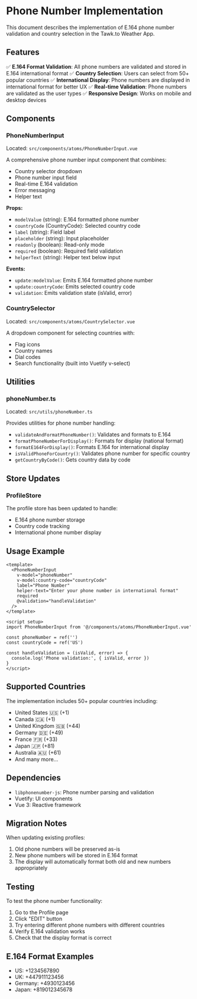 # Phone Number Implementation

This document describes the implementation of E.164 phone number validation and country selection in the Tawk.to Weather App.

## Features

✅ **E.164 Format Validation**: All phone numbers are validated and stored in E.164 international format
✅ **Country Selection**: Users can select from 50+ popular countries
✅ **International Display**: Phone numbers are displayed in international format for better UX
✅ **Real-time Validation**: Phone numbers are validated as the user types
✅ **Responsive Design**: Works on mobile and desktop devices

## Components

### PhoneNumberInput
Located: `src/components/atoms/PhoneNumberInput.vue`

A comprehensive phone number input component that combines:
- Country selector dropdown
- Phone number input field
- Real-time E.164 validation
- Error messaging
- Helper text

**Props:**
- `modelValue` (string): E.164 formatted phone number
- `countryCode` (CountryCode): Selected country code
- `label` (string): Field label
- `placeholder` (string): Input placeholder
- `readonly` (boolean): Read-only mode
- `required` (boolean): Required field validation
- `helperText` (string): Helper text below input

**Events:**
- `update:modelValue`: Emits E.164 formatted phone number
- `update:countryCode`: Emits selected country code
- `validation`: Emits validation state (isValid, error)

### CountrySelector
Located: `src/components/atoms/CountrySelector.vue`

A dropdown component for selecting countries with:
- Flag icons
- Country names
- Dial codes
- Search functionality (built into Vuetify v-select)

## Utilities

### phoneNumber.ts
Located: `src/utils/phoneNumber.ts`

Provides utilities for phone number handling:
- `validateAndFormatPhoneNumber()`: Validates and formats to E.164
- `formatPhoneNumberForDisplay()`: Formats for display (national format)
- `formatE164ForDisplay()`: Formats E.164 for international display
- `isValidPhoneForCountry()`: Validates phone number for specific country
- `getCountryByCode()`: Gets country data by code

## Store Updates

### ProfileStore
The profile store has been updated to handle:
- E.164 phone number storage
- Country code tracking
- International phone number display

## Usage Example

```vue
<template>
  <PhoneNumberInput
    v-model="phoneNumber"
    v-model:country-code="countryCode"
    label="Phone Number"
    helper-text="Enter your phone number in international format"
    required
    @validation="handleValidation"
  />
</template>

<script setup>
import PhoneNumberInput from '@/components/atoms/PhoneNumberInput.vue'

const phoneNumber = ref('')
const countryCode = ref('US')

const handleValidation = (isValid, error) => {
  console.log('Phone validation:', { isValid, error })
}
</script>
```

## Supported Countries

The implementation includes 50+ popular countries including:
- United States 🇺🇸 (+1)
- Canada 🇨🇦 (+1)
- United Kingdom 🇬🇧 (+44)
- Germany 🇩🇪 (+49)
- France 🇫🇷 (+33)
- Japan 🇯🇵 (+81)
- Australia 🇦🇺 (+61)
- And many more...

## Dependencies

- `libphonenumber-js`: Phone number parsing and validation
- Vuetify: UI components
- Vue 3: Reactive framework

## Migration Notes

When updating existing profiles:
1. Old phone numbers will be preserved as-is
2. New phone numbers will be stored in E.164 format
3. The display will automatically format both old and new numbers appropriately

## Testing

To test the phone number functionality:
1. Go to the Profile page
2. Click "EDIT" button
3. Try entering different phone numbers with different countries
4. Verify E.164 validation works
5. Check that the display format is correct

## E.164 Format Examples

- US: +1234567890
- UK: +447911123456
- Germany: +4930123456
- Japan: +819012345678
